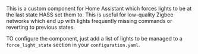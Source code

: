 This is a custom component for Home Assistant which forces lights to be at the last state HASS set them to. This is useful for low-quality Zigbee networks which end up with lights frequently missing commands or reverting to previous states.

TO configure the component, just add a list of lights to be managed to a `force_light_state` section in your `configuration.yaml`.
